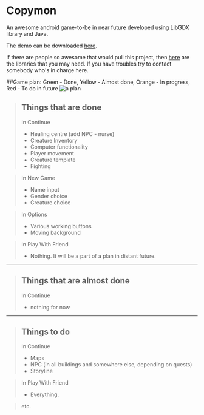 # Copymon
An awesome android game-to-be in near future developed using LibGDX library and Java.

The demo can be downloaded [here](https://drive.google.com/file/d/0B65kpqnvXRSiWXpncHVIb1p1ZVU/view?usp=sharing).

If there are people so awesome that would pull this project, then [here](https://drive.google.com/file/d/0B65kpqnvXRSiVmZjaHJzVExtNjQ/view?usp=sharing) are the libraries that you may need. If you have troubles try to contact somebody who's in charge here.

##Game plan:
Green - Done, Yellow - Almost done, Orange - In progress, Red - To do in future
![a plan](http://s24.postimg.org/l8e66nv51/copyyy_New_Page_4.png)



> Things that are done
> --------------------  
> In Continue
> * Healing centre (add NPC - nurse)
> * Creature Inventory
> * Computer functionality
> * Player movement
> * Creature template
> * Fighting

> In New Game
> * Name input
> * Gender choice
> * Creature choice

> In Options
> * Various working buttons
> * Moving background

> In Play With Friend
> * Nothing. It will be a part of a plan in distant future.
 
 ----------
 
> Things that are almost done
> --------------------  
> In Continue
> * nothing for now
 
 ----------

> Things to do
> --------------------  
> In Continue
> * Maps
> * NPC (in all buildings and somewhere else, depending on quests)
> * Storyline

> In Play With Friend
> * Everything.

> etc.
